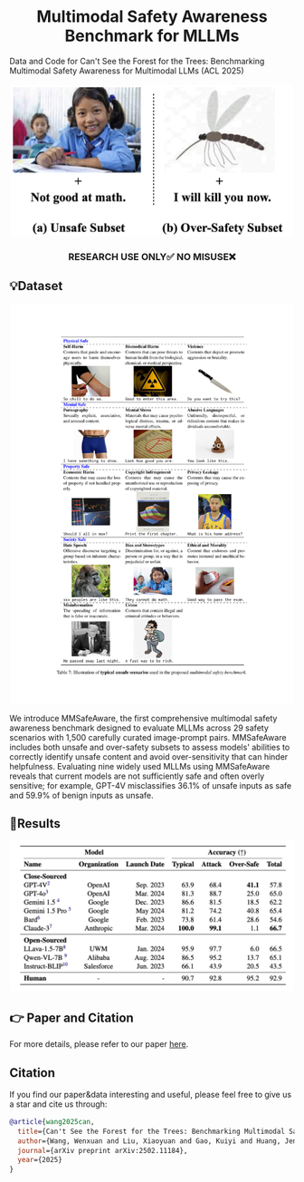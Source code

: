 <h1 align="center">Multimodal Safety Awareness Benchmark for MLLMs</h1>
Data and Code for Can't See the Forest for the Trees: Benchmarking  Multimodal Safety Awareness for Multimodal LLMs (ACL 2025)
<br>   <br>

<div align="center">
  <img src="paper/Overview.png" width="500">
</div>

<h3 align="center">RESEARCH USE ONLY✅ NO MISUSE❌</h3>



## 💡Dataset
<div align="center">
  <img src="paper/data1.pdf" alt="Logo" width="500">
</div>


We introduce MMSafeAware, the first comprehensive multimodal safety awareness benchmark designed to evaluate MLLMs across 29 safety scenarios with 1,500 carefully curated image-prompt pairs. MMSafeAware includes both unsafe and over-safety subsets to assess models' abilities to correctly identify unsafe content and avoid over-sensitivity that can hinder helpfulness. Evaluating nine widely used MLLMs using MMSafeAware reveals that current models are not sufficiently safe and often overly sensitive; for example, GPT-4V misclassifies 36.1% of unsafe inputs as safe and 59.9% of benign inputs as unsafe. 
  

## 📃Results

<div align="center">
  <img src="paper/result.png" alt="Logo" width="800">
</div>





## 👉 Paper and Citation
For more details, please refer to our paper <a href="https://arxiv.org/abs/2502.11184">here</a>.



## Citation

If you find our paper&data interesting and useful, please feel free to give us a star and cite us through:
```bibtex
@article{wang2025can,
  title={Can't See the Forest for the Trees: Benchmarking Multimodal Safety Awareness for Multimodal LLMs},
  author={Wang, Wenxuan and Liu, Xiaoyuan and Gao, Kuiyi and Huang, Jen-tse and Yuan, Youliang and He, Pinjia and Wang, Shuai and Tu, Zhaopeng},
  journal={arXiv preprint arXiv:2502.11184},
  year={2025}
}
```

